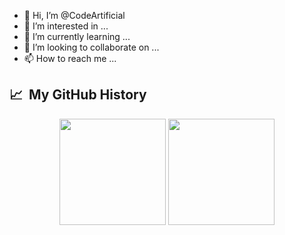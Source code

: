 - 👋 Hi, I’m @CodeArtificial
- 👀 I’m interested in ...
- 🌱 I’m currently learning ...
- 💞️ I’m looking to collaborate on ...
- 📫 How to reach me ...

<h2> 📈 &nbsp;My GitHub History</h2>
<div align="center">
  <img class="img" height=170 src="https://github-readme-stats-codeartificial.vercel.app/api?username=codeartificial&theme=dark&show_icons=true&icon_color=fff"/>
  <img class="img" height=170 src="https://github-readme-stats-codeartificial.vercel.app/api/top-langs/?username=codeartificial&layout=compact&theme=dark"/>
</div>
